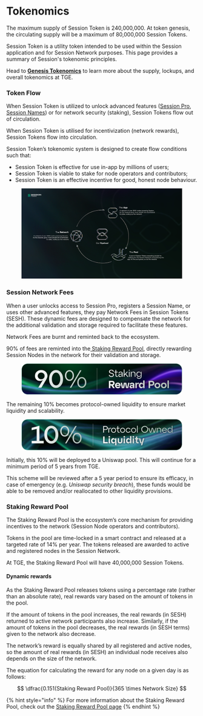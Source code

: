 # Tokenomics

The maximum supply of Session Token is 240,000,000. At token genesis, the circulating supply will be a maximum of 80,000,000 Session Tokens.

Session Token is a utility token intended to be used within the Session application and for Session Network purposes. This page provides a summary of Session's tokenomic principles.

Head to [**Genesis Tokenomics**](genesis-tokenomics.md) to learn more about the supply, lockups, and overall tokenomics at TGE.

### Token Flow

When Session Token is utilized to unlock advanced features ([Session Pro](../../session-messenger/advanced-features/session-pro.md), [Session Names](../../session-messenger/advanced-features/session-names-and-the-session-name-service-sns/)) or for network security (staking), Session Tokens flow out of circulation.

When Session Token is utilised for incentivization (network rewards), Session Tokens flow into circulation.

Session Token’s tokenomic system is designed to create flow conditions such that:

* Session Token is effective for use in-app by millions of users;
* Session Token is viable to stake for node operators and contributors;
* Session Token is an effective incentive for good, honest node behaviour.

<figure><img src="../../.gitbook/assets/new_flywheeel.png" alt=""><figcaption></figcaption></figure>

### Session Network Fees

When a user unlocks access to Session Pro, registers a Session Name, or uses other advanced features, they pay Network Fees in Session Tokens (SESH). These dynamic fees are designed to compensate the network for the additional validation and storage required to facilitate these features.

Network Fees are burnt and reminted back to the ecosystem.

90% of fees are reminted into the[ Staking Reward Pool](https://docs.getsession.org/staking-reward-pool), directly rewarding Session Nodes in the network for their validation and storage.

<figure><img src="../../.gitbook/assets/8b2f7d2fdef539c0ff4eb9e0fb0ec2974619bcab-3840x744 (1).webp" alt=""><figcaption></figcaption></figure>

The remaining 10% becomes protocol-owned liquidity to ensure market liquidity and scalability.

<figure><img src="../../.gitbook/assets/44aa4ded71dcbda437ae3e81fc94c5b035697931-3840x744.webp" alt=""><figcaption></figcaption></figure>

Initially, this 10% will be deployed to a Uniswap pool. This will continue for a minimum period of 5 years from TGE.

This scheme will be reviewed after a 5 year period to ensure its efficacy, in case of emergency (e.g. _Uniswap security breach_), these funds would be able to be removed and/or reallocated to other liquidity provisions.

### Staking Reward Pool

The Staking Reward Pool is the ecosystem’s core mechanism for providing incentives to the network (Session Node operators and contributors).&#x20;

Tokens in the pool are time-locked in a smart contract and released at a targeted rate of 14% per year. The tokens released are awarded to active and registered nodes in the Session Network.&#x20;

At TGE, the Staking Reward Pool will have 40,000,000 Session Tokens.

#### Dynamic rewards

As the Staking Reward Pool releases tokens using a percentage rate (rather than an absolute rate), real rewards vary based on the amount of tokens in the pool.&#x20;

If the amount of tokens in the pool increases, the real rewards (in SESH) returned to active network participants also increase. Similarly, if the amount of tokens in the pool decreases, the real rewards (in SESH terms) given to the network also decrease.

The network’s reward is equally shared by all registered and active nodes, so the amount of real rewards (in SESH) an individual node receives also depends on the size of the network.

The equation for calculating the reward for any node on a given day is as follows:

$$
\dfrac{0.151(Staking Reward Pool)}{365 \times Network Size}
$$

{% hint style="info" %}
For more information about the Staking Reward Pool, check out the [Staking Reward Pool page](../../session-network/staking/staking-reward-pool.md)
{% endhint %}

